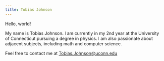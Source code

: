 ```yaml
---
title: Tobias Johnson
---
```


Hello, world!

My name is Tobias Johnson. I am currently in my 2nd year at the University of Connecticut pursuing a degree in physics. I am also passionate about adjacent subjects, including math and computer science.

Feel free to contact me at Tobias.Johnson@uconn.edu
